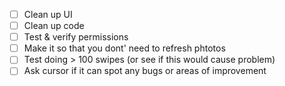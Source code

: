 - [ ] Clean up UI
- [ ] Clean up code
- [ ] Test & verify permissions
- [ ] Make it so that you dont' need to refresh phtotos
- [ ] Test doing > 100 swipes (or see if this would cause problem)
- [ ] Ask cursor if it can spot any bugs or areas of improvement